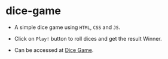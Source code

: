 # dice-game

- A simple dice game using `HTML`, `CSS` and `JS`.

- Click on `Play!` button to roll dices and get the result Winner.

- Can be accessed at [Dice Game](https://vianaarthur.github.io/dice-game/).
